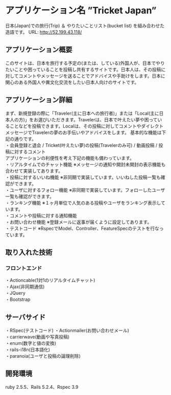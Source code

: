 # アプリケーション名 ”Tricket Japan”  
日本(Japan)での旅行(Trip) ＆ やりたいことリスト(bucket list) を組み合わせた造語です。
URL: http://52.199.43.118/

## アプリケーション概要  
このサイトは、日本を旅行する予定の(または、している)外国人が、日本でやりたいことや困っていることを投稿し共有するサイトです。日本人は、その投稿に対してコメントやメッセージを送ることでアドバイスや手助けをします。日本に関心のある外国人や異文化交流をしたい日本人向けのサイトです。

## アプリケーション詳細  
まず、新規登録の際に「Traveler(主に日本への旅行者)」または「Local(主に日本人の方)」をお選びいただきます。Travelerは、日本で叶えたい夢や困っていることなどを投稿できます。Localは、その投稿に対してコメントやダイレクトメッセージでTravelerの夢のお手伝いやアドバイスをします。
基本的な機能は下記の通りです。  
・会員登録と退会 / Tricket(叶えたい夢)の投稿(Travelerのみ可) / 動画投稿 / 投稿に対するコメント  
アプリケーションの利便性を考え下記の機能も備わっています。  
・リアルタイムでのチャット機能 ※メッセージの通知や開封未開封の表示機能も合わせて実装してあります。  
・投稿に対するいいね機能 ※非同期で実装しています。いいねした投稿一覧も確認ができます。  
・ユーザに対するフォロー機能 ※非同期で実装しています。フォローしたユーザ一覧も確認ができます。  
・ランキング機能 ※１ヶ月単位で人気のある投稿やユーザをランキング表示しています。  
・コメントや投稿に対する通知機能  
・お問い合わせ機能 ※登録メールに返事が届くように設定してあります。  
・テストコード ※RspecでModel、Controller、FeatureSpecのテストを行なっています。  

## 取り入れた技術  
### フロントエンド  
・Actioncable(1対1のリアルタイムチャット)  
・Ajax(非同期通信)  
・JQuery  
・Bootstrap  
## サーバサイド  
・RSpec(テストコード) 
・Actionmailer(お問い合わせメール)  
・carrierwave(動画や写真投稿)  
・enum(数字と値の変換)  
・rails-i18n(日本語化)  
・paranoia(ユーザと投稿の論理削除)  

## 開発環境  
ruby 2.5.5、Rails 5.2.4、Rspec 3.9
